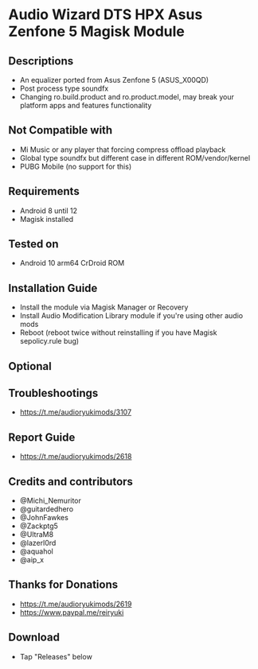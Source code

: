 # Audio Wizard DTS HPX Asus Zenfone 5 Magisk Module

## Descriptions
- An equalizer ported from Asus Zenfone 5 (ASUS_X00QD)
- Post process type soundfx
- Changing ro.build.product and ro.product.model, may break your platform apps and features functionality

## Not Compatible with
- Mi Music or any player that forcing compress offload playback
- Global type soundfx but different case in different ROM/vendor/kernel
- PUBG Mobile (no support for this)

## Requirements
- Android 8 until 12
- Magisk installed

## Tested on
- Android 10 arm64 CrDroid ROM

## Installation Guide
- Install the module via Magisk Manager or Recovery
- Install Audio Modification Library module if you're using other audio mods
- Reboot (reboot twice without reinstalling if you have Magisk sepolicy.rule bug)

## Optional

## Troubleshootings
- https://t.me/audioryukimods/3107

## Report Guide
- https://t.me/audioryukimods/2618

## Credits and contributors
- @Michi_Nemuritor
- @guitardedhero
- @JohnFawkes
- @Zackptg5
- @UltraM8
- @lazerl0rd
- @aquahol
- @aip_x

## Thanks for Donations
- https://t.me/audioryukimods/2619
- https://www.paypal.me/reiryuki

## Download
- Tap "Releases" below
